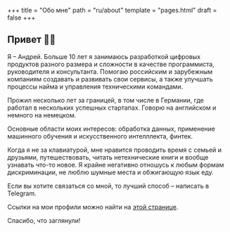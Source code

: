+++
title = "Обо мне"
path = "ru/about"
template = "pages.html"
draft = false
+++

## Привет 👋🏻

Я – Андрей. Больше 10 лет я занимаюсь разработкой цифровых продуктов разного размера и сложности
в качестве программиста, руководителя и консультанта. Помогаю российским и зарубежным компаниям
создавать и развивать свои сервисы, а также улучшать процессы найма и управления техническими
командами.

Прожил несколько лет за границей, в том числе в Германии, где работал в нескольких успешных стартапах.
Говорю на английском и немного на немецком.

Основные области моих интересов: обработка данных, применение машинного обучения и искусственного
интелллекта, финтек.

Когда я не за клавиатурой, мне нравится проводить время с семьей и друзьями, путешествовать,
читать нетехнические книги и вообще узнавать что-то новое. Я крайне негативно отношусь к любым
формам дискриминации, не люблю шумные места и обжигающую язык еду.

Если вы хотите связаться со мной, то лучший способ – написать в Telegram.

Ссылки на мои профили можно найти на [этой странице](https://linktr.ee/akrisanov).

Спасибо, что заглянули!

